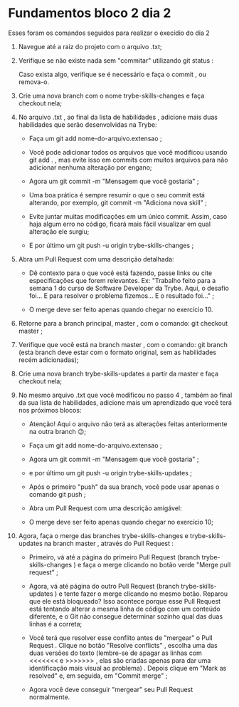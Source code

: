 # Fundamentos bloco 2 dia 2

Esses foram os comandos seguidos para realizar o execídio do dia 2

1. Navegue até a raiz do projeto com o arquivo .txt;

2. Verifique se não existe nada sem "commitar" utilizando git status :

    Caso exista algo, verifique se é necessário e faça o commit , ou remova-o.

3. Crie uma nova branch com o nome trybe-skills-changes e faça checkout nela;

4. No arquivo .txt , ao final da lista de habilidades , adicione mais duas habilidades que serão desenvolvidas na Trybe:
    
    * Faça um git add nome-do-arquivo.extensao ;

    * Você pode adicionar todos os arquivos que você modificou usando git add . , mas evite isso em commits com muitos arquivos para não adicionar nenhuma alteração por engano;

    * Agora um git commit -m "Mensagem que você gostaria" ;

    * Uma boa prática é sempre resumir o que o seu commit está alterando, por exemplo, git commit -m "Adiciona nova skill" ;

    * Evite juntar muitas modificações em um único commit. Assim, caso haja algum erro no código, ficará mais fácil visualizar em qual alteração ele surgiu;

    * E por último um git push -u origin trybe-skills-changes ;

5. Abra um Pull Request com uma descrição detalhada:

    * Dê contexto para o que você está fazendo, passe links ou cite especificações que forem relevantes. Ex: "Trabalho feito para a semana 1 do curso de Software Developer da Trybe. Aqui, o desafio foi... E para resolver o problema fizemos... E o resultado foi..." ;

    * O merge deve ser feito apenas quando chegar no exercício 10.

6. Retorne para a branch principal, master , com o comando: git checkout master ;

7. Verifique que você está na branch master , com o comando: git branch (esta branch deve estar com o formato original, sem as habilidades recém adicionadas);

8. Crie uma nova branch trybe-skills-updates a partir da master e faça checkout nela;

9. No mesmo arquivo .txt que você modificou no passo 4 , também ao final da sua lista de habilidades, adicione mais um aprendizado que você terá nos próximos blocos:

    * Atenção! Aqui o arquivo não terá as alterações feitas anteriormente na outra branch 😉;

    * Faça um git add nome-do-arquivo.extensao ;

    * Agora um git commit -m "Mensagem que você gostaria" ;

    * e por último um git push -u origin trybe-skills-updates ;

    * Após o primeiro "push" da sua branch, você pode usar apenas o comando git push ;

    * Abra um Pull Request com uma descrição amigável:

    * O merge deve ser feito apenas quando chegar no exercício 10;

10. Agora, faça o merge das branches trybe-skills-changes e trybe-skills-updates na branch master , através do Pull Request :

    * Primeiro, vá até a página do primeiro Pull Request (branch trybe-skills-changes ) e faça o merge clicando no botão verde "Merge pull request" ;

    * Agora, vá até página do outro Pull Request (branch trybe-skills-updates ) e tente fazer o merge clicando no mesmo botão. Reparou que ele está bloqueado? Isso acontece porque esse Pull Request está tentando alterar a mesma linha de código com um conteúdo diferente, e o Git não consegue determinar sozinho qual das duas linhas é a correta;

    * Você terá que resolver esse conflito antes de "mergear" o Pull Request . Clique no botão "Resolve conflicts" , escolha uma das duas versões do texto (lembre-se de apagar as linhas com <<<<<<< e >>>>>>> , elas são criadas apenas para dar uma identificação mais visual ao problema) . Depois clique em "Mark as resolved" e, em seguida, em "Commit merge" ;

    * Agora você deve conseguir "mergear" seu Pull Request normalmente.